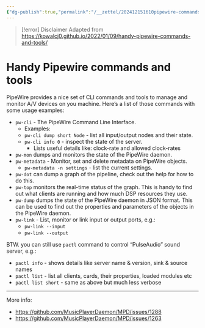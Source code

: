 ```yaml
---
{"dg-publish":true,"permalink":"/__zettel/202412151610pipewire-commands/","title":202412151610,"tags":["av","pulseaudio","audio","linux","pipewire"],"created":"2024-12-15T16:10:49+08:00"}
---
```


>[!error] Disclaimer
>Adapted from https://kowalcj0.github.io/2022/01/09/handy-pipewire-commands-and-tools/

# Handy Pipewire commands and tools

PipeWire provides a nice set of CLI commands and tools to manage and monitor A/V devices on you machine. Here’s a list of those commands with some usage examples:

- `pw-cli` - The PipeWire Command Line Interface.
    - Examples:
    - `pw-cli dump short Node` - list all input/output nodes and their state.
    - `pw-cli info 0` - inspect the state of the server.
        - Lists useful details like: clock-rate and allowed clock-rates
- `pw-mon` dumps and monitors the state of the PipeWire daemon.
- `pw-metadata` - Monitor, set and delete metadata on PipeWire objects.
    - `pw-metadata -n settings` - list the current settings.
- `pw-dot` can dump a graph of the pipeline, check out the help for how to do this.
- `pw-top` monitors the real-time status of the graph. This is handy to find out what clients are running and how much DSP resources they use.
- `pw-dump` dumps the state of the PipeWire daemon in JSON format. This can be used to find out the properties and parameters of the objects in the PipeWire daemon.
- `pw-link` - List, monitor or link input or output ports, e.g.:
    - `pw-link --input`
    - `pw-link --output`

BTW. you can still use `pactl` command to control “PulseAudio” sound server, e.g.:

- `pactl info` - shows details like server name & version, sink & source names
- `pactl list` - list all clients, cards, their properties, loaded modules etc
- `pactl list short` - same as above but much less verbose

---

More info:

- https://github.com/MusicPlayerDaemon/MPD/issues/1288
- https://github.com/MusicPlayerDaemon/MPD/issues/1263

